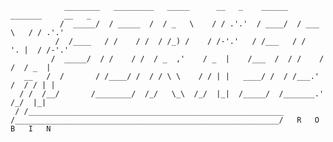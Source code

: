                 ________   _________   _____      __   _    ______   _______     __   _
               /  _____/  / _____  /  / _   \    / / .'.'  / ____/  / ___   \   / / .'.'
              /  /____   / /    / /  / /_) /    / /-'.'   / /___   / /   '. |  / /-'.'
             /  _____/  / /    / /  / _  ,'    / _  |    /___  /  / /    / /  / _  |
       __   /  /       / /____/ /  / / \ \    / / | |   ____/ /  / /___.' /  / / | |
      / /  /__/       /________/  /_/   \_\  /_/  |_|  /_____/  /_______.'  /_/  |_|
     / /_________________________________________________________
    /___________________________________________________________/   R   O   B   I   N
